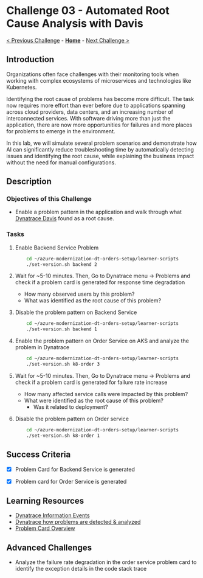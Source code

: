 # Challenge 03 - Automated Root Cause Analysis with Davis

[< Previous Challenge](./Challenge-02.md) - **[Home](../README.md)** - [Next Challenge >](./Challenge-04.md)


## Introduction

Organizations often face challenges with their monitoring tools when working with complex ecosystems of microservices and technologies like Kubernetes.

Identifying the root cause of problems has become more difficult. The task now requires more effort than ever before due to applications spanning across cloud providers, data centers, and an increasing number of interconnected services. With software driving more than just the application, there are now more opportunities for failures and more places for problems to emerge in the environment.

In this lab, we will simulate several problem scenarios and demonstrate how AI can significantly reduce troubleshooting time by automatically detecting issues and identifying the root cause, while explaining the business impact without the need for manual configurations.

## Description

### Objectives of this Challenge
-  Enable a problem pattern in the application and walk through what [Dynatrace Davis](https://www.dynatrace.com/platform/artificial-intelligence/) found as a root cause.

### Tasks
1. Enable Backend Service Problem
    ```bash
        cd ~/azure-modernization-dt-orders-setup/learner-scripts
        ./set-version.sh backend 2
    ```
1. Wait for ~5-10 minutes.  Then, Go to Dynatrace menu -> Problems and check if a problem card is generated for response time degradation
    - How many observed users by this problem?
    - What was identified as the root cause of this problem?

1. Disable the problem pattern on Backend Service
    ```bash
        cd ~/azure-modernization-dt-orders-setup/learner-scripts
        ./set-version.sh backend 1
    ```

1. Enable the problem pattern on Order Service on AKS and analyze the problem in Dynatrace
    ```bash
        cd ~/azure-modernization-dt-orders-setup/learner-scripts
        ./set-version.sh k8-order 3
    ```
1. Wait for ~5-10 minutes.  Then, Go to Dynatrace menu -> Problems and check if a problem card is generated for failure rate increase
    - How many affected service calls were impacted by this problem?
    - What were identified as the root cause of this problem?
        - Was it related to deployment?
1. Disable the problem pattern on Order service 
    ```bash
        cd ~/azure-modernization-dt-orders-setup/learner-scripts
        ./set-version.sh k8-order 1
    ```



## Success Criteria

- [x] Problem Card for Backend Service is generated
- [x] Problem card for Order Service is generated


## Learning Resources
- [Dynatrace Information Events](https://www.dynatrace.com/support/help/dynatrace-api/environment-api/events-v2)
- [Dynatrace how problems are detected & analyzed](https://www.dynatrace.com/support/help/how-to-use-dynatrace/problem-detection-and-analysis/basic-concepts/how-problems-are-detected-and-analyzed)
- [Problem Card Overview](https://www.dynatrace.com/support/help/how-to-use-dynatrace/problem-detection-and-analysis/basic-concepts/problem-overview-page)


## Advanced Challenges 
- Analyze the failure rate degradation in the order service problem card to identify the exception details in the code stack trace 

